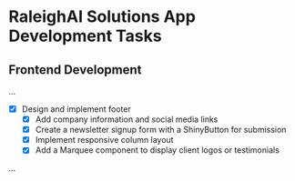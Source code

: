 # RaleighAI Solutions App Development Tasks

## Frontend Development

...

- [x] Design and implement footer
  - [x] Add company information and social media links
  - [x] Create a newsletter signup form with a ShinyButton for submission
  - [x] Implement responsive column layout
  - [x] Add a Marquee component to display client logos or testimonials

...
